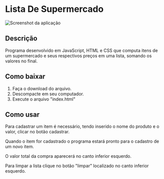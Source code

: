 # Lista De Supermercado

![Screenshot da aplicação](https://imgur.com/ytQzi4W.jpg, "Screenshot da aplicação")

## Descrição

Programa desenvolvido em JavaScript, HTML e CSS que computa itens de um supermercado e seus respectivos preços em uma lista, somando os valores no final.

## Como baixar

1) Faça o download do arquivo.
2) Descompacte em seu computador.
3) Execute o arquivo "index.html"

## Como usar

Para cadastrar um item é necessário, tendo inserido o nome do produto e o valor, clicar no botão cadastrar.

Quando o item for cadastrado o programa estará pronto para o cadastro de um novo item.

O valor total da compra aparecerá no canto inferior esquerdo.

Para limpar a lista clique no botão "limpar" localizado no canto inferior esquerdo.
